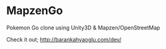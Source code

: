# MapzenGo
Pokemon Go clone using Unity3D & Mapzen/OpenStreetMap

Check it out; http://barankahyaoglu.com/dev/
